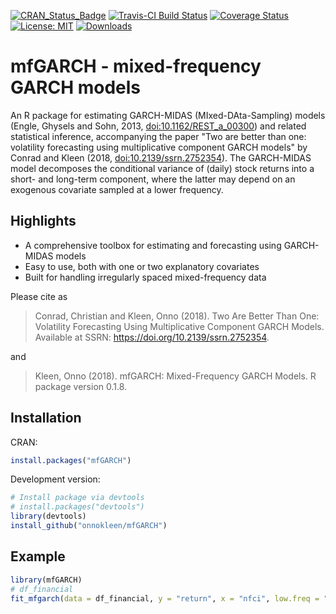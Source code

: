 [![CRAN_Status_Badge](http://www.r-pkg.org/badges/version/mfGARCH)](https://cran.r-project.org/package=mfGARCH) 
[![Travis-CI Build Status](https://travis-ci.org/onnokleen/mfGARCH.svg?branch=master)](https://travis-ci.org/onnokleen/mfGARCH)
[![Coverage Status](https://img.shields.io/coveralls/onnokleen/mfGARCH.svg)](https://coveralls.io/r/onnokleen/mfGARCH?branch=master)
[![License: MIT](https://img.shields.io/badge/License-MIT-yellow.svg)](https://opensource.org/licenses/MIT)
[![Downloads](https://cranlogs.r-pkg.org/badges/mfGARCH)](https://cranlogs.r-pkg.org/badges/mfGARCH)
# mfGARCH - mixed-frequency GARCH models

An R package for estimating GARCH-MIDAS (MIxed-DAta-Sampling) models (Engle, Ghysels and Sohn, 2013, [doi:10.1162/REST_a_00300](https://doi.org/10.1162/REST_a_00300)) and related statistical inference, accompanying the paper "Two are better than one: volatility forecasting using multiplicative component GARCH models" by Conrad and Kleen (2018, [doi:10.2139/ssrn.2752354](https://doi.org/10.2139/ssrn.2752354)). The GARCH-MIDAS model decomposes the conditional variance of (daily) stock returns into a short- and long-term component, where the latter may depend on an exogenous covariate sampled at a lower frequency.

## Highlights
- A comprehensive toolbox for estimating and forecasting using GARCH-MIDAS models
- Easy to use, both with one or two explanatory covariates
- Built for handling irregularly spaced mixed-frequency data

Please cite as

> Conrad, Christian and Kleen, Onno (2018). Two Are Better Than One: Volatility Forecasting Using Multiplicative Component GARCH Models. Available at SSRN: https://doi.org/10.2139/ssrn.2752354.

and

> Kleen, Onno (2018). mfGARCH: Mixed-Frequency GARCH Models. R package
  version 0.1.8.

## Installation
CRAN:
```r
install.packages("mfGARCH")
```
Development version:
```r
# Install package via devtools
# install.packages("devtools")
library(devtools)
install_github("onnokleen/mfGARCH")
```

## Example
```r
library(mfGARCH)
# df_financial
fit_mfgarch(data = df_financial, y = "return", x = "nfci", low.freq = "week", K = 52)
```
